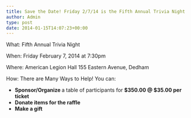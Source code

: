 ```yaml
---
title: Save the Date! Friday 2/7/14 is the Fifth Annual Trivia Night
author: Admin
type: post
date: 2014-01-15T14:07:23+00:00
---
```

What: Fifth Annual Trivia Night

When: Friday February 7, 2014 at 7:30pm

Where: American Legion Hall 155 Eastern Avenue, Dedham

How: There are Many Ways to Help! You can:

* <b>Sponsor/Organize </b>a table of participants for **$350.00 @ $35.00 per ticket**
* <b>Donate items for the raffle</b>
* <b>Make a gift</b>
